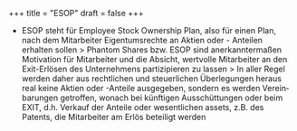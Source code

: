 +++
title = "ESOP"
draft = false
+++

-   ESOP steht für Employee Stock Ownership Plan, also für einen Plan, nach dem Mitar­beiter Eigen­tums­rechte an Aktien oder - Anteilen erhalten sollen &gt; Phantom Shares bzw. ESOP sind anerkann­ter­maßen Motiva­tion für Mitar­beiter und die Absicht, wertvolle Mitar­beiter an den Exit-Erlösen des Unter­neh­mens parti­zi­pieren zu lassen &gt; In aller Regel werden daher aus recht­li­chen und steuer­li­chen Überlegungen heraus real keine Aktien oder -Anteile ausge­geben, sondern es werden Verein­ba­rungen getroffen, wonach bei künftigen Ausschüttungen oder beim EXIT, d.h. Verkauf der Anteile oder wesent­li­chen assets, z.B. des Patents, die Mitar­beiter am Erlös betei­ligt werden